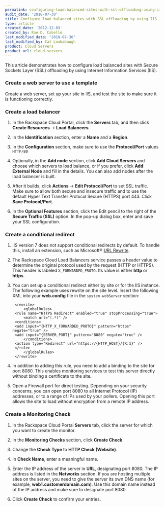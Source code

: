 ```yaml
---
permalink: configuring-load-balanced-sites-with-ssl-offloading-using-iis/
audit_date: '2018-07-30'
title: Configure load balanced sites with SSL offloading by using IIS
type: article
created_date: '2012-12-03'
created_by: Rae D. Cabello
last_modified_date: '2018-07-30'
last_modified_by: Cat Lookabaugh
product: Cloud Servers
product_url: cloud-servers
---
```


This article demonstrates how to configure load balanced sites with 
Secure Sockets Layer (SSL) offloading by using Internet Information Services (IIS).

### Create a web server to use a template

Create a web server, set up your site in IIS, and test the site to
make sure it is functioning correctly.

### Create a load balancer

1. In the Rackspace Cloud Portal, click the **Servers** tab, and then click 
**Create Resources** -> **Load Balancers**.

2. In the **Identification** section, enter a **Name** and a **Region**. 

3. In the **Configuration** section, make sure to use the **Protocol/Port** values ``HTTP/80``

4. Optionally, in the **Add node** section, click **Add Cloud Servers** and choose which servers to load balance, or if you prefer, click **Add External Node** and fill in the details.  You can also add nodes after the load balancer is built.

3. After it builds, click **Actions** -> **Edit Protocol/Port** to set SSL traffic. Make sure to allow 
both secure and insecure traffic and to use the default Hyper Text Transfer Protocol 
Secure (HTTPS) port 443. Click **Save Protocol/Port**.

4. In the **Optional Features** section, click the Edit pencil to the right of the **Secure Traffic (SSL)** option. In the pop-up dialog box, enter and save your SSL configuration.

### Create a conditional redirect

1. IIS version 7 does not support conditional redirects by default. To handle this, 
install an extension, such as Microsoft&reg; [URL Rewrite](https://www.iis.net/downloads/microsoft/url-rewrite).

2. The Rackspace Cloud Load Balancers service passes a header value to determine the
original protocol used by the request (HTTP or HTTPS). This header is
labeled ``X_FORWARDED_PROTO``. Its value is either **http** or **https**.

3. You can set up a conditional redirect either by site or for the IIS instance.
The following example uses rewrite on the site level. Insert
the following XML into your **web.config** file in the ``system.webServer``
section:

        <rewrite>
            <globalRules>
        <rule name="HTTPS Redirect" enabled="true" stopProcessing="true">
            <match url="(.*)" />
        <conditions>
        <add input="{HTTP_X_FORWARDED_PROTO}" pattern="https" negate="true" />
        <add input="{SERVER_PORT}" pattern="8080" negate="true" />
            </conditions>
        <action type="Redirect" url="https://{HTTP_HOST}/{R:1}" />
        </rule>
            </globalRules>
        </rewrite>

4. In addition to adding this rule, you need to add a binding to
the site for port 8080. This enables monitoring services to test
this server directly without binding a certificate to the site.

5. Open a Firewall port for direct testing. Depending on your security
concerns, you can open port 8080 to all Internet Protocol (IP) addresses, 
or to a range of IPs used by your pollers. Opening this port allows the site to 
load without encryption from a remote IP address.

### Create a Monitoring Check

1. In the Rackspace Cloud Portal **Servers** tab, click the server for which you want to create the
monitor.

2. In the **Monitoring Checks** section, click **Create Check**.

3. Change the **Check Type** to **HTTP Check (Website)**.

4. In **Check Name**, enter a meaningful name.

5. Enter the IP address of the server in **URL**, designating port 8080.
The IP address is listed in the **Networks** section. If you are
hosting multiple sites on the server, you need to give the server
its own DNS name (for example, **web1.customerdomain.com**). Use this domain name
instead of the IP address and make sure to designate port 8080.

6. Click **Create Check** to confirm your entries.
